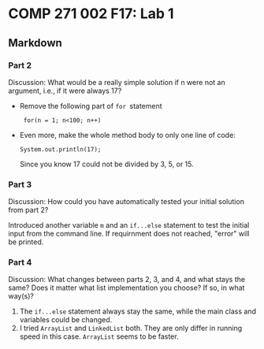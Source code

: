 # COMP 271 002 F17: Lab 1
## Markdown
### Part 2
Discussion: What would be a really simple solution if n were not an argument, i.e., if it were always 17?

* Remove the following part of ```for ```statement

  ``` for(n = 1; n<100; n++)```

* Even more, make the whole method body to only one line of code:

  ```System.out.println(17);```

  Since you know 17 could not be divided by 3, 5, or 15.

### Part 3
Discussion: How could you have automatically tested your initial solution from part 2?

Introduced another variable ```m``` and an ```if...else``` statement to test the initial input from the command line. If requirnment does not reached, "error" will be printed.

### Part 4
Discussion: What changes between parts 2, 3, and 4, and what stays the same? Does it matter what list implementation you choose? If so, in what way(s)?

1. The ```if...else``` statement always stay the same, while the main class and variables could be changed.
2. I tried ```ArrayList``` and ```LinkedList``` both. They are only differ in running speed in this case. ```ArrayList``` seems to be faster. 

